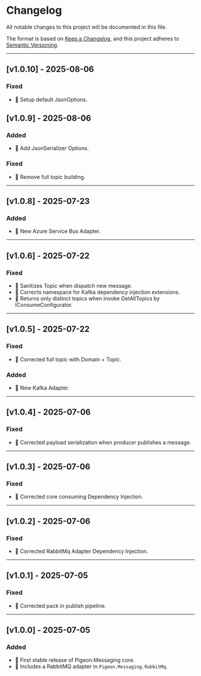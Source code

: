 # Changelog

All notable changes to this project will be documented in this file.

The format is based on [Keep a Changelog](https://keepachangelog.com/en/1.0.0/),
and this project adheres to [Semantic Versioning](https://semver.org/spec/v2.0.0.html).

---

## [v1.0.10] - 2025-08-06

### Fixed

- 🐛 Setup default JsonOptions.

## [v1.0.9] - 2025-08-06

### Added

- 🎉 Add JsonSerializer Options.

### Fixed

- 🐛 Remove full topic building.

------

## [v1.0.8] - 2025-07-23

### Added

- 🎉 New Azure Service Bus Adapter.

------

## [v1.0.6] - 2025-07-22

### Fixed

- 🐛 Sanitizes Topic when dispatch new message.
- 🐛 Corrects namespace for Kafka dependency injection extensions.
- 🐛 Returns only distinct topics when invoke GetAllTopics by IConsumeConfigurator.

------

## [v1.0.5] - 2025-07-22

### Fixed

- 🐛 Corrected full topic with Domain + Topic.

### Added

- 🎉 New Kafka Adapter.

------

## [v1.0.4] - 2025-07-06

### Fixed

- 🐛 Corrected payload serialization when producer publishes a message.

------

## [v1.0.3] - 2025-07-06

### Fixed

- 🐛 Corrected core consuming Dependency Injection.

------

## [v1.0.2] - 2025-07-06

### Fixed

- 🐛 Corrected RabbitMq Adapter Dependency Injection.

------

## [v1.0.1] - 2025-07-05

### Fixed

- 🐛 Corrected pack in publish pipeline.

------

## [v1.0.0] - 2025-07-05

### Added
- 🎉 First stable release of Pigeon.Messaging core.
- 🎉 Includes a RabbitMQ adapter in `Pigeon.Messaging.RabbitMq`.


